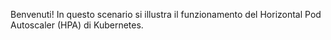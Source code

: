 Benvenuti!
In questo scenario si illustra il funzionamento del Horizontal Pod Autoscaler (HPA) di Kubernetes.

